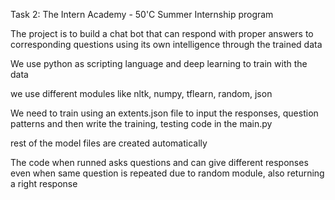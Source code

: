 Task 2: The Intern Academy - 50'C Summer Internship program

The project is to build a chat bot that can respond with proper answers to corresponding questions using its own intelligence through the trained data

We use python as scripting language and deep learning to train with the data

we use different modules like nltk, numpy, tflearn, random, json

We need to train using an extents.json file to input the responses, question patterns and then write the training, testing code in the main.py

rest of the model files are created automatically 

The code when runned asks questions and can give different responses even when same question is repeated due to random module, also returning a right response 
